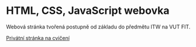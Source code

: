 # HTML, CSS, JavaScript webovka
Webová stránka tvořená postupně od základu do předmětu ITW na VUT FIT.

[Privátní stránka na cvičení](https://www.fit.vutbr.cz/study/courses/ITW/private/cviceni/)
